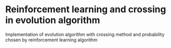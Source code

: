 # Reinforcement learning and crossing in evolution algorithm
Implementation of evolution algorithm with crossing method and probability chosen by reinforcement learning algorithm
